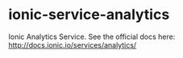 ionic-service-analytics
=======================

Ionic Analytics Service. See the official docs here: http://docs.ionic.io/services/analytics/
